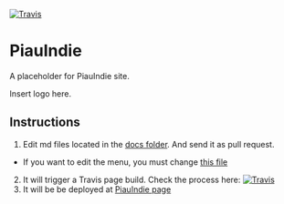 [![Travis][travis-image]][travis-link]

  [travis-image]: https://api.travis-ci.org/piauindie/webpage.svg?branch=master
  [travis-link]: https://api.travis-ci.org/piauindie/webpage

# PiauIndie

A placeholder for PiauIndie site. 

Insert logo here. 

## Instructions

1. Edit md files located in the [docs folder](https://github.com/piauindie/webpage/tree/master/docs). And send it as pull request. 
  - If you want to edit the menu, you must change [this file](https://github.com/piauindie/webpage/blob/master/mkdocs.yml) 
2. It will trigger a Travis page build. Check the process here: [![Travis][travis-image]][travis-link] 
3. It will be be deployed at [PiauIndie page](http://piauindie.com) 
